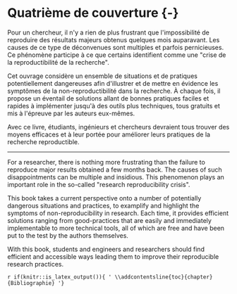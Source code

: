 # Quatrième de couverture  {-}

Pour un chercheur, il n'y a rien de plus frustrant que l'impossibilité de
reproduire des résultats majeurs obtenus quelques mois auparavant. Les causes
de ce type de déconvenues sont multiples et parfois pernicieuses. Ce phénomène
participe à ce que certains identifient comme une "crise de la reproductibilité
de la recherche".

Cet ouvrage considère un ensemble de situations et de pratiques potentiellement
dangereuses afin d'illustrer et de mettre en évidence les symptômes de la non-reproductibilité dans la recherche. À chaque fois, il propose un éventail
de solutions allant de bonnes pratiques faciles et rapides à implémenter
jusqu'à des outils plus techniques, tous gratuits et mis à l'épreuve par les
auteurs eux-mêmes.

Avec ce livre, étudiants, ingénieurs et chercheurs devraient tous trouver des moyens
efficaces et à leur portée pour améliorer leurs pratiques de la recherche
reproductible.

-----

For a researcher, there is nothing more frustrating than the failure to
reproduce major results obtained a few months back. The causes of such
disappointments can be multiple and insidious. This phenomenon plays an
important role in the so-called "research reproducibility crisis".

This book takes a current perspective onto a number of potentially dangerous
situations and practices, to examplify and highlight the symptoms of
non-reproducibility in research. Each time, it provides efficient solutions
ranging from good-practices that are easily and immediately implementable to
more technical tools, all of which are free and have been put to the test by
the authors themselves.

With this book, students and engineers and researchers should find efficient and
accessible ways leading them to improve their reproducible research practices.

`r if(knitr::is_latex_output()){ '
\\addcontentsline{toc}{chapter}{Bibliographie}
'}`

